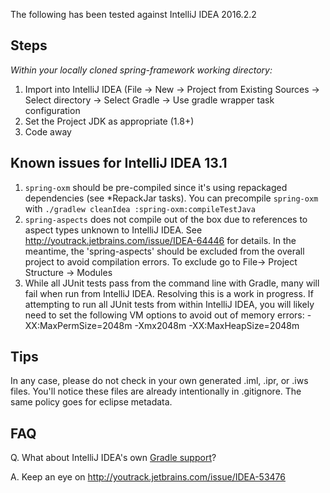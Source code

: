 The following has been tested against IntelliJ IDEA 2016.2.2

## Steps

_Within your locally cloned spring-framework working directory:_

1. Import into IntelliJ IDEA (File -> New -> Project from Existing Sources -> Select directory -> Select Gradle -> Use gradle wrapper task configuration 
2. Set the Project JDK as appropriate (1.8+)
3. Code away

## Known issues for IntelliJ IDEA 13.1

1. `spring-oxm` should be pre-compiled since it's using repackaged dependencies (see *RepackJar tasks). You can precompile `spring-oxm` with `./gradlew cleanIdea :spring-oxm:compileTestJava`
2. `spring-aspects` does not compile out of the box due to references to aspect types unknown to
IntelliJ IDEA. See http://youtrack.jetbrains.com/issue/IDEA-64446 for details. In the meantime, the
'spring-aspects' should be excluded from the overall project to avoid compilation errors. To exclude go to File-> Project Structure -> Modules
3. While all JUnit tests pass from the command line with Gradle, many will fail when run from
IntelliJ IDEA. Resolving this is a work in progress. If attempting to run all JUnit tests from within
IntelliJ IDEA, you will likely need to set the following VM options to avoid out of memory errors:
    -XX:MaxPermSize=2048m -Xmx2048m -XX:MaxHeapSize=2048m


## Tips

In any case, please do not check in your own generated .iml, .ipr, or .iws files.
You'll notice these files are already intentionally in .gitignore. The same policy goes for eclipse metadata.

## FAQ

Q. What about IntelliJ IDEA's own [Gradle support](http://confluence.jetbrains.net/display/IDEADEV/Gradle+integration)?

A. Keep an eye on http://youtrack.jetbrains.com/issue/IDEA-53476
